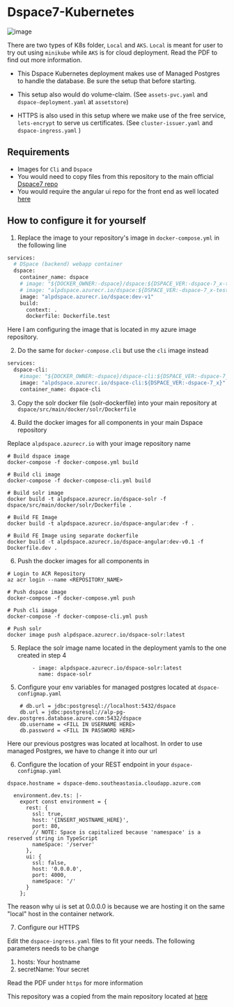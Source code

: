 # Dspace7-Kubernetes
![image](https://user-images.githubusercontent.com/30222548/163345210-5184c428-7442-410a-9a96-1ccf466ec250.png)

There are two types of K8s folder, `Local` and `AKS`. `Local` is meant for user to try out using `minikube` while `AKS` is for cloud deployment. Read the PDF to find out more information.

- This Dspace Kubernetes deployment makes use of Managed Postgres to handle the database. Be sure the setup that before starting. 

- This setup also would do volume-claim. (See `assets-pvc.yaml` and `dspace-deployment.yaml` at `assetstore`)

- HTTPS is also used in this setup where we make use of the free service, `lets-encrypt` to serve us certificates. (See `cluster-issuer.yaml` and `dspace-ingress.yaml` )

## Requirements
- Images for `Cli` and `Dspace`
- You would need to copy files from this repository to the main official [Dspace7 repo](https://github.com/DSpace/DSpace)
- You would require the angular ui repo for the front end as well located [here](https://github.com/DSpace/dspace-angular)


## How to configure it for yourself
1. Replace the image to your repository's image in `docker-compose.yml` in the following line

```dockerfile
services:
  # DSpace (backend) webapp container
  dspace:
    container_name: dspace
    # image: "${DOCKER_OWNER:-dspace}/dspace:${DSPACE_VER:-dspace-7_x-test}"
    # image: "alpdspace.azurecr.io/dspace:${DSPACE_VER:-dspace-7_x-test}"
    image: "alpdspace.azurecr.io/dspace:dev-v1"
    build:
      context: .
      dockerfile: Dockerfile.test
```

Here I am configuring the image that is located in my azure image repository.

2. Do the same for `docker-compose.cli` but use the `cli` image instead

```dockerfile
services:
  dspace-cli:
    #image: "${DOCKER_OWNER:-dspace}/dspace-cli:${DSPACE_VER:-dspace-7_x}"
    image: "alpdspace.azurecr.io/dspace-cli:${DSPACE_VER:-dspace-7_x}"
    container_name: dspace-cli
```

3. Copy the solr docker file (solr-dockerfile) into your main repository at `dspace/src/main/docker/solr/Dockerfile`

4. Build the docker images for all components in your main Dspace repository

Replace `alpdspace.azurecr.io` with your image repository name

```shell
# Build dspace image
docker-compose -f docker-compose.yml build

# Build cli image
docker-compose -f docker-compose-cli.yml build

# Build solr image
docker build -t alpdspace.azurecr.io/dspace-solr -f dspace/src/main/docker/solr/Dockerfile .

# Build FE Image
docker build -t alpdspace.azurecr.io/dspace-angular:dev -f .

# Build FE Image using separate dockerfile
docker build -t alpdspace.azurecr.io/dspace-angular:dev-v0.1 -f Dockerfile.dev .

```

6. Push the docker images for all components in 

```shell
# Login to ACR Repository
az acr login --name <REPOSITORY_NAME>

# Push dspace image
docker-compose -f docker-compose.yml push

# Push cli image
docker-compose -f docker-compose-cli.yml push

# Push solr
docker image push alpdspace.azurecr.io/dspace-solr:latest

```

5. Replace the solr image name located in the deployment yamls to the one created in step 4

```
        - image: alpdspace.azurecr.io/dspace-solr:latest
          name: dspace-solr
```

5. Configure your env variables for managed postgres located at `dspace-configmap.yaml`

```
    # db.url = jdbc:postgresql://localhost:5432/dspace
    db.url = jdbc:postgresql://alp-pg-dev.postgres.database.azure.com:5432/dspace
    db.username = <FILL IN USERNAME HERE>
    db.password = <FILL IN PASSWORD HERE>
```

Here our previous postgres was located at localhost. In order to use managed Postgres, we have to change it into our url


6. Configure the location of your REST endpoint in your `dspace-configmap.yaml`

```
dspace.hostname = dspace-demo.southeastasia.cloudapp.azure.com
```

```
  environment.dev.ts: |-
    export const environment = {
      rest: {
        ssl: true,
        host: '{INSERT_HOSTNAME_HERE}',
        port: 80,
        // NOTE: Space is capitalized because 'namespace' is a reserved string in TypeScript
        nameSpace: '/server'
      },
      ui: {
        ssl: false,
        host: '0.0.0.0',
        port: 4000,
        nameSpace: '/'
      }
    };
```

The reason why ui is set at 0.0.0.0 is because we are hosting it on the same "local" host in the container network.

7. Configure our HTTPS

Edit the `dspace-ingress.yaml` files to fit your needs. The following parameters needs to be change

1. hosts: Your hostname
2. secretName: Your secret

Read the PDF under `https` for more information


This repository was a copied from the main repository located at [here](https://github.com/Deunitato/Dspace/commits/SGBLUE-156-Kubernetes)
